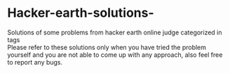 # Hacker-earth-solutions-
Solutions of some problems from hacker earth online judge categorized in tags  
Please refer to these solutions only when you have tried the problem yourself and you are not able to come up with any approach, also feel free to report any bugs. 

